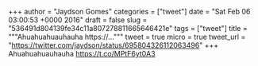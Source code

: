 
+++
author = "Jaydson Gomes"
categories = ["tweet"]
date = "Sat Feb 06 03:00:53 +0000 2016"
draft = false
slug = "536491d804139fe34c11a807278811665646421e"
tags = ["tweet"]
title = """Ahuahuahuauhauha https://..."""
tweet = true
micro = true
tweet_url = "https://twitter.com/jaydson/status/695804326112063496"
+++
Ahuahuahuauhauha https://t.co/MPtF6yt0A3
